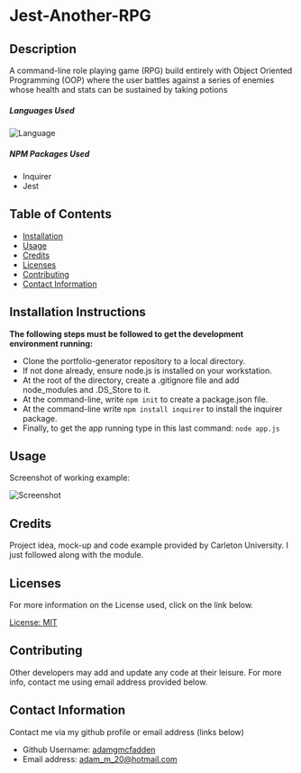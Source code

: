 # Jest-Another-RPG

## Description

A command-line role playing game (RPG) build entirely with Object Oriented Programming (OOP) where the user battles against a series of enemies whose health and stats can be sustained by taking potions

##### Languages Used

![Language](https://img.shields.io/badge/JavaScript-red.svg "Language Badge")

##### NPM Packages Used

- Inquirer
- Jest

## Table of Contents

- [Installation](#installation)
- [Usage](#usage)
- [Credits](#credits)
- [Licenses](#licenses)
- [Contributing](#contributing)
- [Contact Information](#contact-information)

## Installation Instructions
  
**The following steps must be followed to get the development environment running:**
 - Clone the portfolio-generator repository to a local directory. 
 - If not done already, ensure node.js is installed on your workstation.
 - At the root of the directory, create a .gitignore file and add node_modules and .DS_Store to it. 
 - At the command-line, write `npm init` to create a package.json file. 
 - At the command-line write `npm install inquirer` to install the inquirer package. 
 - Finally, to get the app running type in this last command: `node app.js`

## Usage
Screenshot of working example: 

![Screenshot](https://user-images.githubusercontent.com/83710803/137563014-14613559-b40a-4cc0-80e8-94f5680eaaa2.png)
  
## Credits

Project idea, mock-up and code example provided by Carleton University. I just followed along with the module.

## Licenses

For more information on the License used, click on the link below.

[License: MIT](https://choosealicense.com/licenses/mit/)

## Contributing

Other developers may add and update any code at their leisure. For more info, contact me using email address provided below.

## Contact Information

Contact me via my github profile or email address (links below)

- Github Username: [adamgmcfadden](https://github.com/adamgmcfadden)
- Email address: adam_m_20@hotmail.com
